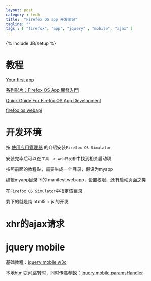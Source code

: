 ```yaml
---
layout: post
category : tech
title:  "Firefox OS app 开发笔记"
tagline: ""
tags : [ "firefox", "app", "jquery" , "mobile", "ajax" ] 
---
```

{% include JB/setup %}

# 教程

[Your first app](https://developer.mozilla.org/zh-CN/Apps/Quickstart/Build/Your_first_app)

[系列影片：Firefox OS App 開發入門](https://developer.mozilla.org/zh-TW/Firefox_OS/Screencast_series:_App_Basics_for_Firefox_OS)

[Quick Guide For Firefox OS App Development](https://leanpub.com/quickguidefirefoxosdevelopment)

[firefox os webapi](https://wiki.mozilla.org/WebAPI)

# 开发环境

按 [使用应用管理器](https://developer.mozilla.org/zh-CN/Firefox_OS/Using_the_App_Manager) 的介绍安装``Firefox OS Simulator``

安装完毕后可以在``工具 -> web开发者``中找到相关启动项

按照前面的教程贴，需要生成一个目录，假设为myapp

编辑myapp目录下的 manifest.webapp，设置权限，还有启动页面之类

在``Firefox OS Simulator``中指定该目录

剩下的就是纯 html5 + js 的开发

# xhr的ajax请求


# jquery mobile 

基础教程：[jquery mobile w3c](http://www.w3school.com.cn/jquerymobile/index.asp)

本地html之间跳转时，同时传递参数：[jquery.mobile.paramsHandler](https://github.com/CameronAskew/jquery.mobile.paramsHandler)

